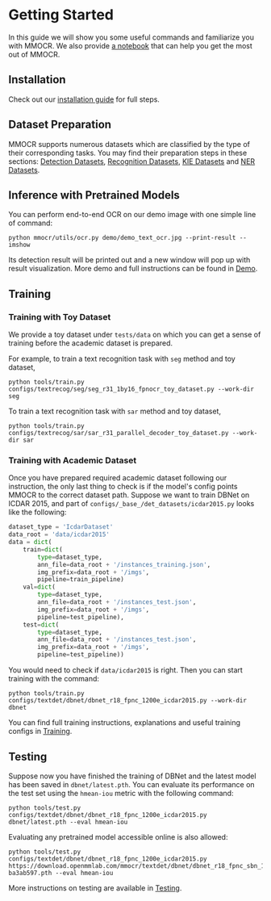# Getting Started

In this guide we will show you some useful commands and familiarize you with MMOCR. We also provide [a notebook](https://github.com/open-mmlab/mmocr/blob/main/demo/MMOCR_Tutorial.ipynb) that can help you get the most out of MMOCR.

## Installation

Check out our [installation guide](install.md) for full steps.

## Dataset Preparation

MMOCR supports numerous datasets which are classified by the type of their corresponding tasks. You may find their preparation steps in these sections: [Detection Datasets](datasets/det.md), [Recognition Datasets](datasets/recog.md), [KIE Datasets](datasets/kie.md) and [NER Datasets](datasets/ner.md).

## Inference with Pretrained Models

You can perform end-to-end OCR on our demo image with one simple line of command:

```shell
python mmocr/utils/ocr.py demo/demo_text_ocr.jpg --print-result --imshow
```

Its detection result will be printed out and a new window will pop up with result visualization. More demo and full instructions can be found in [Demo](demo.md).

## Training

### Training with Toy Dataset

We provide a toy dataset under `tests/data` on which you can get a sense of training before the academic dataset is prepared.

For example, to train a text recognition task with `seg` method and toy dataset,
```shell
python tools/train.py configs/textrecog/seg/seg_r31_1by16_fpnocr_toy_dataset.py --work-dir seg
```

To train a text recognition task with `sar` method and toy dataset,
```shell
python tools/train.py configs/textrecog/sar/sar_r31_parallel_decoder_toy_dataset.py --work-dir sar
```

### Training with Academic Dataset

Once you have prepared required academic dataset following our instruction, the only last thing to check is if the model's config points MMOCR to the correct dataset path. Suppose we want to train DBNet on ICDAR 2015, and part of `configs/_base_/det_datasets/icdar2015.py` looks like the following:
```python
dataset_type = 'IcdarDataset'
data_root = 'data/icdar2015'
data = dict(
    train=dict(
        type=dataset_type,
        ann_file=data_root + '/instances_training.json',
        img_prefix=data_root + '/imgs',
        pipeline=train_pipeline)
    val=dict(
        type=dataset_type,
        ann_file=data_root + '/instances_test.json',
        img_prefix=data_root + '/imgs',
        pipeline=test_pipeline),
    test=dict(
        type=dataset_type,
        ann_file=data_root + '/instances_test.json',
        img_prefix=data_root + '/imgs',
        pipeline=test_pipeline))
```
You would need to check if `data/icdar2015` is right. Then you can start training with the command:
```shell
python tools/train.py configs/textdet/dbnet/dbnet_r18_fpnc_1200e_icdar2015.py --work-dir dbnet
```

You can find full training instructions, explanations and useful training configs in [Training](training.md).

## Testing

Suppose now you have finished the training of DBNet and the latest model has been saved in `dbnet/latest.pth`. You can evaluate its performance on the test set using the `hmean-iou` metric with the following command:
```shell
python tools/test.py configs/textdet/dbnet/dbnet_r18_fpnc_1200e_icdar2015.py dbnet/latest.pth --eval hmean-iou
```

Evaluating any pretrained model accessible online is also allowed:
```shell
python tools/test.py configs/textdet/dbnet/dbnet_r18_fpnc_1200e_icdar2015.py https://download.openmmlab.com/mmocr/textdet/dbnet/dbnet_r18_fpnc_sbn_1200e_icdar2015_20210329-ba3ab597.pth --eval hmean-iou
```

More instructions on testing are available in [Testing](testing.md).
